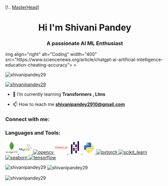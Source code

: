 [!..
[MasterHead](https://1.bp.blogspot.com/-7A4WynwLsM...)]
<h1 align="center">Hi I'm Shivani Pandey</h1>
<h3 align="center">A passionate AI ML Enthusiast</h3>
img align="right" alt="Coding" width="400" src="https://www.sciencenews.org/article/chatgpt-ai-artificial-intelligence-education-cheating-accuracy">
>

<p align="left"> <img src="https://komarev.com/ghpvc/?username=shivanipandey29&label=Profile%20views&color=0e75b6&style=flat" alt="shivanipandey29" /> </p>

<p align="left"> <a href="https://github.com/ryo-ma/github-profile-trophy"><img src="https://github-profile-trophy.vercel.app/?username=shivanipandey29" alt="shivanipandey29" /></a> </p>

- 🌱 I’m currently learning **Transformers , Llms**

- 📫 How to reach me **shivanipandey2910@gmail.com**

<h3 align="left">Connect with me:</h3>
<p align="left">
</p>

<h3 align="left">Languages and Tools:</h3>
<p align="left"> <a href="https://www.mongodb.com/" target="_blank" rel="noreferrer"> <img src="https://raw.githubusercontent.com/devicons/devicon/master/icons/mongodb/mongodb-original-wordmark.svg" alt="mongodb" width="40" height="40"/> </a> <a href="https://www.mysql.com/" target="_blank" rel="noreferrer"> <img src="https://raw.githubusercontent.com/devicons/devicon/master/icons/mysql/mysql-original-wordmark.svg" alt="mysql" width="40" height="40"/> </a> <a href="https://opencv.org/" target="_blank" rel="noreferrer"> <img src="https://www.vectorlogo.zone/logos/opencv/opencv-icon.svg" alt="opencv" width="40" height="40"/> </a> <a href="https://www.oracle.com/" target="_blank" rel="noreferrer"> <img src="https://raw.githubusercontent.com/devicons/devicon/master/icons/oracle/oracle-original.svg" alt="oracle" width="40" height="40"/> </a> <a href="https://pandas.pydata.org/" target="_blank" rel="noreferrer"> <img src="https://raw.githubusercontent.com/devicons/devicon/2ae2a900d2f041da66e950e4d48052658d850630/icons/pandas/pandas-original.svg" alt="pandas" width="40" height="40"/> </a> <a href="https://www.python.org" target="_blank" rel="noreferrer"> <img src="https://raw.githubusercontent.com/devicons/devicon/master/icons/python/python-original.svg" alt="python" width="40" height="40"/> </a> <a href="https://pytorch.org/" target="_blank" rel="noreferrer"> <img src="https://www.vectorlogo.zone/logos/pytorch/pytorch-icon.svg" alt="pytorch" width="40" height="40"/> </a> <a href="https://scikit-learn.org/" target="_blank" rel="noreferrer"> <img src="https://upload.wikimedia.org/wikipedia/commons/0/05/Scikit_learn_logo_small.svg" alt="scikit_learn" width="40" height="40"/> </a> <a href="https://seaborn.pydata.org/" target="_blank" rel="noreferrer"> <img src="https://seaborn.pydata.org/_images/logo-mark-lightbg.svg" alt="seaborn" width="40" height="40"/> </a> <a href="https://www.tensorflow.org" target="_blank" rel="noreferrer"> <img src="https://www.vectorlogo.zone/logos/tensorflow/tensorflow-icon.svg" alt="tensorflow" width="40" height="40"/> </a> </p>

<p><img align="left" src="https://github-readme-stats.vercel.app/api/top-langs?username=shivanipandey29&show_icons=true&locale=en&layout=compact" alt="shivanipandey29" /></p>

<p>&nbsp;<img align="center" src="https://github-readme-stats.vercel.app/api?username=shivanipandey29&show_icons=true&locale=en" alt="shivanipandey29" /></p>

<p><img align="center" src="https://github-readme-streak-stats.herokuapp.com/?user=shivanipandey29&" alt="shivanipandey29" /></p>

